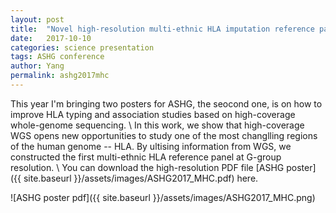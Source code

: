 ```yaml
---
layout: post
title:  "Novel high-resolution multi-ethnic HLA imputation reference panels constructed based on high-coverage whole-genome sequencing data"
date:   2017-10-10
categories: science presentation
tags: ASHG conference
author: Yang
permalink: ashg2017mhc
---
```

This year I'm bringing two posters for ASHG, the seocond one, is on how to improve HLA typing and association studies based on high-coverage whole-genome sequencing.
\\
In this work, we show that high-coverage WGS opens new opportunities to study one of the most changlling regions of the human genome -- HLA. By ultising information from WGS, we constructed the first multi-ethnic HLA reference panel at G-group resolution.
\\
You can download the high-resolution PDF file [ASHG poster]({{ site.baseurl }}/assets/images/ASHG2017_MHC.pdf)  here.

![ASHG poster pdf]({{ site.baseurl }}/assets/images/ASHG2017_MHC.png)
